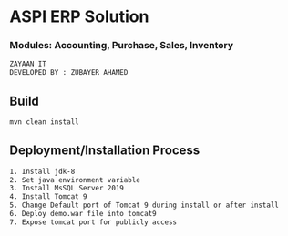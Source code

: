 # ASPI ERP Solution
### Modules: Accounting, Purchase, Sales, Inventory

```sh
ZAYAAN IT
DEVELOPED BY : ZUBAYER AHAMED
```

## Build
```sh
mvn clean install
```

## Deployment/Installation Process
```sh
1. Install jdk-8
2. Set java environment variable
3. Install MsSQL Server 2019
4. Install Tomcat 9
5. Change Default port of Tomcat 9 during install or after install
6. Deploy demo.war file into tomcat9
7. Expose tomcat port for publicly access
```
